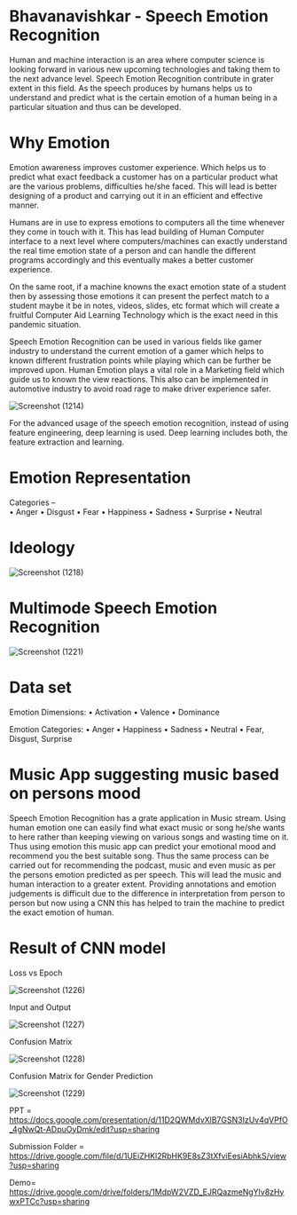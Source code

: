 # Bhavanavishkar - Speech Emotion Recognition
   Human and machine interaction is an area where computer science is looking forward in various new upcoming technologies and taking them to the next advance level. Speech Emotion Recognition contribute in grater extent in this field. As the speech produces by humans helps us to understand and predict what is the certain emotion of a human being in a particular situation and thus can be developed.

# Why Emotion   
  Emotion awareness improves customer experience. Which helps us to predict what exact feedback a customer has on a particular product what are the various problems, difficulties he/she faced. This will lead is better designing of a product and carrying out it in an efficient and effective manner. 
 
 Humans are in use to express emotions to computers all the time whenever they come in touch with it. This has lead building of Human Computer interface to a next level where computers/machines can exactly understand the  real time  emotion state of a person and can handle the different programs accordingly and this eventually makes a better customer experience.
  
  On the same root, if a machine knowns the exact emotion state of a student then by assessing those emotions it can present the perfect match to a student maybe it be in notes, videos, slides, etc format which will create a fruitful Computer Aid Learning Technology which is the exact need in this pandemic situation.
  
 Speech Emotion Recognition can be used in various fields like gamer industry to understand the current emotion of a gamer which helps to known different frustration points while playing which can be further be improved upon. Human Emotion plays a vital role in a Marketing field which guide us to known the view reactions. This also can be implemented in automotive industry to avoid road rage  to make driver experience safer.

 
![Screenshot (1214)](https://user-images.githubusercontent.com/64628671/90512479-db053500-e17b-11ea-92cf-3877f01986bd.png)

For the advanced usage of the speech emotion recognition, instead of using feature engineering, deep learning is used. Deep learning includes both, the feature extraction and learning.

# Emotion Representation 
 Categories –    
•	Anger
•	Disgust
•	Fear
•	Happiness
•	Sadness
•	Surprise
•	Neutral

# Ideology
![Screenshot (1218)](https://user-images.githubusercontent.com/64628671/90513339-1d7b4180-e17d-11ea-9a02-9fd85eb7a654.png)

# Multimode Speech Emotion Recognition
![Screenshot (1221)](https://user-images.githubusercontent.com/64628671/90513550-72b75300-e17d-11ea-9227-35d8e934cedf.png)

# Data set
Emotion Dimensions:
•	Activation
•	Valence
•	Dominance


Emotion Categories:
•	Anger
•	Happiness
•	Sadness
•	Neutral
•	Fear, Disgust, Surprise

# Music App suggesting music based on persons mood 

   Speech Emotion Recognition has a grate application in Music stream. Using human emotion one can easily find what exact music or song he/she wants to here rather than keeping viewing on various songs and wasting time on it. Thus using emotion this music app can predict your emotional mood and recommend you the best suitable song. Thus the same process can be carried out for recommending the podcast, music and even music as per the persons emotion predicted as per speech. This will lead the music and human interaction to a greater extent. Providing annotations and emotion judgements is difficult due to the difference in interpretation from person to person but now using a CNN this has helped to train the machine to predict the exact emotion of human. 
   
# Result of CNN model
   Loss vs Epoch
   
   ![Screenshot (1226)](https://user-images.githubusercontent.com/64628671/90514167-70a1c400-e17e-11ea-8970-e5e5519010be.png)
   
   Input and Output
   
   ![Screenshot (1227)](https://user-images.githubusercontent.com/64628671/90514368-b78fb980-e17e-11ea-9fae-ea164380a503.png)

   Confusion Matrix
   
   ![Screenshot (1228)](https://user-images.githubusercontent.com/64628671/90514399-c1b1b800-e17e-11ea-96bc-92e43a01e1b8.png)

   Confusion Matrix for Gender Prediction
   
   ![Screenshot (1229)](https://user-images.githubusercontent.com/64628671/90514413-c6766c00-e17e-11ea-9ef3-316d09775d8a.png)
   
   
   PPT =       https://docs.google.com/presentation/d/11D2QWMdvXlB7GSN3IzUv4qVPfO_4gNwQt-ADpuOyDmk/edit?usp=sharing 
   
 Submission Folder =    https://drive.google.com/file/d/1UEiZHKl2RbHK9E8sZ3tXfviEesiAbhkS/view?usp=sharing

 Demo= https://drive.google.com/drive/folders/1MdpW2VZD_EJRQazmeNgYlv8zHywxPTCc?usp=sharing







